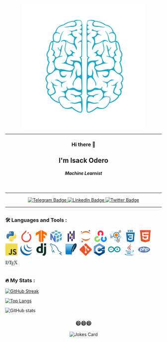 <!---
- 👋 Hi, I’m @isackodero
- 👀 I’m interested in ...
- 🌱 I’m currently learning ...
- 💞️ I’m looking to collaborate on ...
- 📫 How to reach me ...
- --->

<!---
isackodero/isackodero is a ✨ special ✨ repository because its `README.md` (this file) appears on your GitHub profile.
You can click the Preview link to take a look at your changes.
--->



<div id="header" align="center">
  <img src="./brain_electron.gif" width="400"/>
</div>

<hr>
<h3 align="center"> Hi there 👋 </h3>

<div class="alert alert-success">
  <h2 align="center">I'm Isack Odero</h2>
  <h5 align="center">Machine Learnist</h5>
</div>
<div align="center">
  <img src="https://komarev.com/ghpvc/?username=isackodero&style=flat-square&color=blue"  alt=""/>
  </div>
<hr>
<div id="badges" align="center">
    <a href="https://t.me/IsackOdero">
    <img src="https://img.shields.io/badge/Telegram-blue?style=for-the-badge&logo=telegram&logoColor=white" alt="Telegram Badge"/>
  </a>
  <a href="https://www.linkedin.com/in/isack-odero-2a422117b/">
    <img src="https://img.shields.io/badge/LinkedIn-blue?style=for-the-badge&logo=linkedin&logoColor=white" alt="LinkedIn Badge"/>
  </a>
    <a href="https://twitter.com/IsackOdero">
    <img src="https://img.shields.io/badge/Twitter-blue?style=for-the-badge&logo=twitter&logoColor=white" alt="Twitter Badge"/>
  </a>
 <!-- <a href="https://www.youtube.com/channel/UChTMJrIWqc2JnB8h3c-EyaQ?view_as=subscriber">
    <img src="https://img.shields.io/badge/YouTube-red?style=for-the-badge&logo=youtube&logoColor=white" alt="Youtube Badge"/>
  </a>-->
</div>
<hr>

<!--### :mechanical_arm: Projects: -->




<!-- ### :man_teacher: Facilitation : -->

<div>
  <h2></h2>
</div>

<div>
  
</div>



### :hammer_and_wrench: Languages and Tools :
<div>
  <img src="https://github.com/devicons/devicon/blob/master/icons/python/python-original.svg" title="Python" alt="Python" width="40" height="40"/>&nbsp;
    <img src="https://github.com/devicons/devicon/blob/master/icons/pytorch/pytorch-original.svg" title="PyTorch" alt="PyTorch" width="40" height="40"/>&nbsp;
  <img src="https://github.com/devicons/devicon/blob/master/icons/tensorflow/tensorflow-original.svg" title="TensorFlow" alt="TensorFlow" width="40" height="40"/>&nbsp;
  <img src="https://github.com/devicons/devicon/blob/master/icons/numpy/numpy-original.svg" title="NumPy" alt="NumPy" width="40" height="40"/>&nbsp;
  <img src="https://github.com/devicons/devicon/blob/master/icons/pandas/pandas-original.svg" title="Pandas" alt="Pandas" width="40" height="40"/>&nbsp;
  <img src="https://github.com/devicons/devicon/blob/master/icons/jupyter/jupyter-original.svg" title="Jupyter" alt="Jupyter" width="40" height="40"/>&nbsp;
  <img src="https://github.com/devicons/devicon/blob/master/icons/opencv/opencv-original.svg" title="OpenCV" alt="OpenCV" width="40" height="40"/>&nbsp;
      <img src="https://github.com/devicons/devicon/blob/master/icons/networkx/networkx-original.svg" title="Networkx" alt="Networkx" width="40" height="40"/>&nbsp;
  <img src="https://github.com/devicons/devicon/blob/master/icons/css3/css3-plain-wordmark.svg"  title="CSS3" alt="CSS" width="40" height="40"/>&nbsp;
  <img src="https://github.com/devicons/devicon/blob/master/icons/html5/html5-original.svg" title="HTML5" alt="HTML" width="40" height="40"/>&nbsp;
  <img src="https://github.com/devicons/devicon/blob/master/icons/javascript/javascript-original.svg" title="JavaScript" alt="JavaScript" width="40" height="40"/>&nbsp;
  <img src="https://github.com/devicons/devicon/blob/master/icons/jquery/jquery-original.svg" title="JQuery" alt="JQuery" width="40" height="40"/>&nbsp;
  <img src="https://github.com/devicons/devicon/blob/master/icons/django/django-plain.svg" title="Django"  alt="Django" width="40" height="40"/>&nbsp;
  <img src="https://github.com/devicons/devicon/blob/master/icons/mysql/mysql-original.svg" title="MySQL"  alt="MySQL" width="40" height="40"/>&nbsp;
  <img src="https://github.com/devicons/devicon/blob/master/icons/sqlite/sqlite-original.svg" title="SQLite" alt="SQLite" width="40" height="40"/>&nbsp;
  <img src="https://github.com/devicons/devicon/blob/master/icons/git/git-original.svg" title="Git" **alt="Git" width="40" height="40"/>
    <img src="https://github.com/devicons/devicon/blob/master/icons/cplusplus/cplusplus-original.svg" title="C++" alt="Java" width="40" height="40"/>&nbsp;
    <img src="https://github.com/devicons/devicon/blob/master/icons/arduino/arduino-original.svg" title="Arduino" alt="Markdown" width="40" height="40"/>&nbsp;
  <img src="https://github.com/devicons/devicon/blob/master/icons/java/java-original.svg" title="Java" alt="Java" width="40" height="40"/>&nbsp;
    <img src="https://github.com/devicons/devicon/blob/master/icons/php/php-plain.svg" title="PHP" alt="PHP" width="40" height="40"/>&nbsp;
      <img src="https://github.com/devicons/devicon/blob/master/icons/latex/latex-original.svg" title="PHP" alt="LaTex" width="40" height="40"/>&nbsp;
</div>


### :fire: My Stats :

[![GitHub Streak](http://github-readme-streak-stats.herokuapp.com?user=isackodero&theme=dark&background=000000)](https://git.io/streak-stats)

[![Top Langs](https://github-readme-stats.vercel.app/api/top-langs/?username=isackodero&layout=compact&theme=vision-friendly-dark)](https://github.com/isackodero/github-readme-stats)

![GitHub stats](https://github-readme-stats.vercel.app/api?username=isackodero&show_icons=true&theme=merko)

<div align="center">
  <h3>😄😄😄</h3> 
  <img src="https://readme-jokes.vercel.app/api" alt="Jokes Card" />
</div>

<!--
**nsomazr/nsomazr** is a ✨ _special_ ✨ repository because its `README.md` (this file) appears on your GitHub profile.

Here are some ideas to get you started:

- 🔭 I’m currently working on ...
- 🌱 I’m currently learning ...
- 👯 I’m looking to collaborate on ...
- 🤔 I’m looking for help with ...
- 💬 Ask me about ...
- 📫 How to reach me: ...
- 😄 Pronouns: ...
- ⚡ Fun fact: ...
-->
